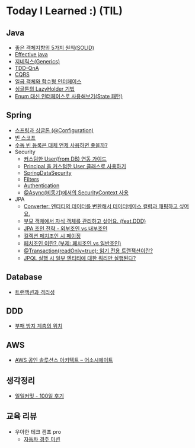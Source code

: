 # Today I Learned :) (TIL)

## Java
 * [좋은 객체지향의 5가지 원칙(SOLID)](https://github.com/leeyohan93/TIL/blob/master/java/좋은객체지향의5가지원칙.md)
 * [Effective java](https://github.com/leeyohan93/TIL/blob/master/java/Effective-java.md)
 * [지네릭스(Generics)](https://github.com/leeyohan93/TIL/blob/master/java/Generics.md)
 * [TDD-QnA](https://github.com/leeyohan93/TIL/blob/master/java/tdd/QnA.md)
 * [CQRS](https://github.com/leeyohan93/TIL/blob/master/java/CQRS.md)
 * [일급 객체와 함수형 인터페이스](https://github.com/leeyohan93/TIL/blob/master/java/%EC%9D%BC%EA%B8%89%EA%B0%9D%EC%B2%B4-%ED%95%A8%EC%88%98%ED%98%95%EC%9D%B8%ED%84%B0%ED%8E%98%EC%9D%B4%EC%8A%A4.md)
 * [싱글톤의 LazyHolder 기법](https://github.com/leeyohan93/TIL/blob/master/java/LazyHolder.md)
 * [Enum 대신 인터페이스로 사용해보기(State 패턴)](https://github.com/leeyohan93/TIL/blob/master/java/State.md)

## Spring
* [스프링과 싱글톤 (@Configuration)](https://github.com/leeyohan93/TIL/blob/master/spring/SpringAndSingletone.md)
* [빈 스코프](https://github.com/leeyohan93/TIL/blob/master/spring/BeanScope.md)
* [수동 빈 등록은 대체 언제 사용하면 좋을까?](https://github.com/leeyohan93/TIL/blob/master/spring/ManualVsAutoBean.md)
* Security
  * [커스텀한 User(from DB) 연동 가이드](https://github.com/leeyohan93/TIL/blob/master/spring/security/Guide.md)
  * [Principal 을 커스텀한 User 클래스로 사용하기](https://github.com/leeyohan93/TIL/blob/master/spring/security/CustomUser.md)
  * [SpringDataSecurity](https://github.com/leeyohan93/TIL/blob/master/spring/security/SpringDataSecurity.md)
  * [Filters](https://github.com/leeyohan93/TIL/blob/master/spring/security/Filter.md)
  * [Authentication](https://github.com/leeyohan93/TIL/blob/master/spring/security/Authentication.md)
  * [@Async(비동기)에서의 SecurityContext 사용](https://github.com/leeyohan93/TIL/blob/master/spring/security/AsyncAndSecurityContext.md)
* JPA
  * [Converter: 엔티티의 데이터를 변환해서 데이터베이스 컬럼과 매핑하고 싶어요.](https://github.com/leeyohan93/TIL/blob/master/spring/jpa/AttributeConverter.md)
  * [부모 객체에서 자식 객체를 관리하고 싶어요. (feat.DDD)](https://github.com/leeyohan93/TIL/blob/master/spring/jpa/EntityPersist.md)
  * [JPA 조인 전략 - 외부조인 vs 내부조인](https://github.com/leeyohan93/TIL/blob/master/spring/jpa/JpaJoinStrategy.md)
  * [컬렉션 페치조인 시 페이징](https://github.com/leeyohan93/TIL/blob/master/spring/jpa/컬렉션_페치조인_페이징.md)
  * [페치조인 이란? (부제: 페치조인 vs 일반조인)](https://github.com/leeyohan93/TIL/blob/master/spring/jpa/페치조인.md)
  * [@Transaction(readOnly=true): 읽기 전용 트랜잭션이란?](https://github.com/leeyohan93/TIL/blob/master/spring/jpa/TransactinoReadOnly.md)
  * [JPQL 실행 시 일부 엔티티에 대한 쿼리만 실행된다?](https://github.com/leeyohan93/TIL/blob/master/spring/jpa/JpqlFlush.md)

## Database
* [트랜잭션과 격리성](https://github.com/leeyohan93/TIL/blob/master/database/transactional.md)

## DDD
* [부패 방지 계층의 위치](https://github.com/leeyohan93/TIL/blob/master/ddd/anti-corruption-location.md)

## AWS
* [AWS 공인 솔루션스 아키텍트 – 어소시에이트](./aws/certified-solutions-architect-associate)

## 생각정리
* [일일커밋 - 100일 후기](./thinking/100DailyCommit.md)

## 교육 리뷰
* 우아한 테크 캠프 pro
    * [자동차 경주 미션](https://github.com/leeyohan93/TIL/blob/master/woowa-techcamp-pro/racingcar.md)

